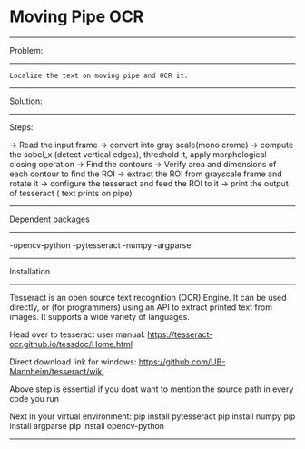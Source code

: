 # Moving Pipe OCR

*************************************************************************************
Problem:
*************************************************************************************

	Localize the text on moving pipe and OCR it.

*************************************************************************************
Solution:
*************************************************************************************
Steps:
	
-> Read the input frame
-> convert into gray scale(mono crome)
-> compute the sobel_x (detect vertical edges), threshold it, apply morphological closing operation
-> Find the contours
-> Verify  area and dimensions of each contour to find the ROI
-> extract the ROI from grayscale frame and rotate it 
-> configure the tesseract and feed the ROI to it
-> print the output of tesseract ( text prints on pipe)

*****************************************************
Dependent packages
*****************************************************
-opencv-python
-pytesseract
-numpy 
-argparse

*****************************************************
Installation
*****************************************************
Tesseract is an open source text recognition (OCR) Engine. It can be used directly, or (for programmers) using an API to extract printed text from images. It supports a wide variety of languages.

Head over to tesseract user manual:
https://tesseract-ocr.github.io/tessdoc/Home.html
              
Direct download link for windows:
https://github.com/UB-Mannheim/tesseract/wiki

Above step is essential if you dont want to mention the source path in every code you run

Next in your virtual environment: 
pip install pytesseract
pip install numpy
pip install argparse
pip install opencv-python

*****************************************************
